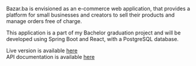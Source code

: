 Bazar.ba is envisioned as an e-commerce web application, that provides a platform for small businesses and creators to sell their products and manage orders free of charge. 

This application is a part of my Bachelor graduation project and will be developed using Spring Boot and React, with a PostgreSQL database.

Live version is available [here](https://bazar-ba.herokuapp.com) <br>
API documentation is available [here](https://bazar-ba-server.herokuapp.com/swagger-ui.html) 
